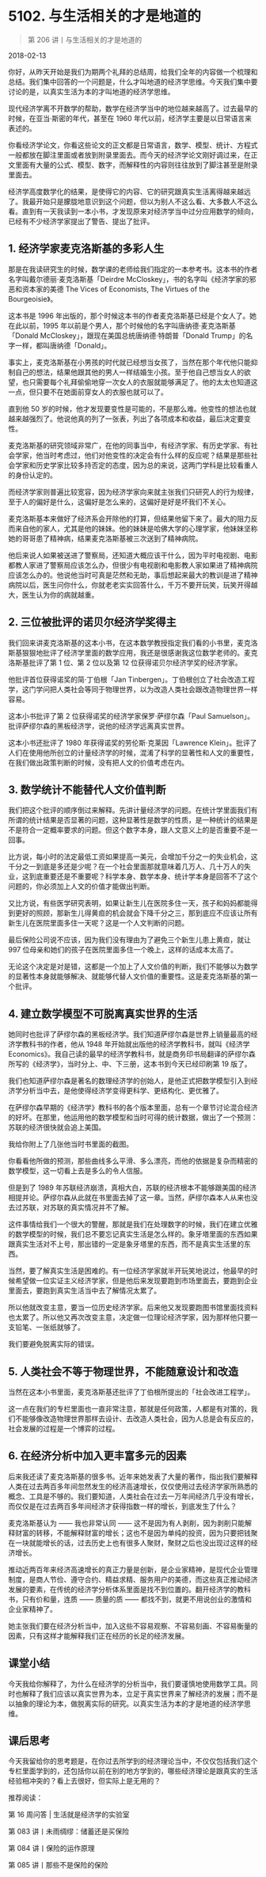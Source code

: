 # 5102. 与生活相关的才是地道的

> 第 206 讲丨与生活相关的才是地道的

2018-02-13


你好，从昨天开始是我们为期两个礼拜的总结周，给我们全年的内容做一个梳理和总结。我们集中回答的一个问题是，什么才叫地道的经济学思维。今天我们集中要讨论的是，以真实生活为本的才叫地道的经济学思维。

现代经济学离不开数学的帮助，数学在经济学当中的地位越来越高了。过去最早的时候，在亚当·斯密的年代，甚至在 1960 年代以前，经济学主要是以日常语言来表述的。

你看经济学论文，你看这些论文的正文都是日常语言，数学、模型、统计、方程式一般都放在脚注里面或者放到附录里面去。而今天的经济学论文刚好调过来，在正文里面有大量的公式、模型、数字，而解释性的内容则往往放到了脚注甚至是附录里面去。

经济学高度数学化的结果，是使得它的内容、它的研究跟真实生活离得越来越远了。我最开始只是朦胧地意识到这个问题，但以为别人不这么看、大多数人不这么看。直到有一天我读到一本小书，才发现原来对经济学当中过分应用数学的倾向，已经有不少经济学家提出了警告、提出了批评。

## 1. 经济学家麦克洛斯基的多彩人生

那是在我读研究生的时候，数学课的老师给我们指定的一本参考书。这本书的作者名字叫戴尔德丽·麦克洛斯基「Deirdre McCloskey」，书的名字叫《经济学家的邪恶和资本家的美德 The Vices of Economists, The Virtues of the Bourgeoisie》。

这本书是 1996 年出版的，那个时候这本书的作者麦克洛斯基已经是个女人了。她在此以前，1995 年以前是个男人，那个时候他的名字叫唐纳德·麦克洛斯基「Donald McCloskey」，跟现在美国总统唐纳德·特朗普「Donald Trump」的名字一样，都叫唐纳德「Donald」。

事实上，麦克洛斯基在小男孩的时代就已经想当女孩了，当然在那个年代他只能抑制自己的想法，结果他跟其他的男人一样结婚生小孩。至于他自己想当女人的欲望，也只需要每个礼拜偷偷地穿一次女人的衣服就能够满足了。他的太太也知道这一点，但只要不在她面前穿女人的衣服也就可以了。

直到他 50 岁的时候，他才发现要变性是可能的，不是那么难。他变性的想法也就越来越强烈了。他说他真的列了一张表，列出了各项成本和收益，最后决定要变性。

麦克洛斯基的研究领域非常广，在他的同事当中，有经济学家、有历史学家、有社会学家，他当时考虑过，他们对他变性的决定会有什么样的反应呢？结果是那些社会学家和历史学家比较多持否定的态度，因为总的来说，这两门学科是比较看重人的身份认定的。

而经济学家则普遍比较宽容，因为经济学家向来就主张我们只研究人的行为规律，至于人的偏好是什么，这偏好是怎么来的，这偏好是好是坏我们不关心。

麦克洛斯基本来做好了经济系会开除他的打算，但结果他留下来了。最大的阻力反而来自他的家人，尤其是他的妹妹。他的妹妹是哈佛大学的心理学家，他妹妹坚称她的哥哥患了精神病，结果麦克洛斯基被三次送到了精神病院。

他后来说人如果被送进了警察局，还知道大概应该干什么，因为平时电视剧、电影都教人家进了警察局应该怎么办，但很少有电视剧和电影教人家如果进了精神病院应该怎么办的。他说他当时可真是茫然和无助，事后想起来最大的教训是进了精神病院以后，医生问你什么，你就老老实实回答什么，千万不要开玩笑，玩笑开得越大，医生认为你的病就越重。

## 2. 三位被批评的诺贝尔经济学奖得主

我们回来讲麦克洛斯基的这本小书，在这本数学教授指定我们看的小书里，麦克洛斯基狠狠地批评了经济学里面的数学应用，我还是很感谢我这位数学老师的。麦克洛斯基批评了第 1 位、第 2 位以及第 12 位获得诺贝尔经济学奖的经济学家。

他批评首位获得诺奖的简·丁伯根「Jan Tinbergen」。丁伯根创立了社会改造工程学，这门学问把人类社会等同于物理世界，以为改造人类社会跟改造物理世界一样容易。

这本小书批评了第 2 位获得诺奖的经济学家保罗·萨缪尔森「Paul Samuelson」。批评萨缪尔森的黑板经济学，说他的经济学远离真实世界。

这本小书还批评了 1980 年获得诺奖的劳伦斯·克莱因「Lawrence Klein」。批评了人们在使用他所创立的计量经济学的时候，混淆了科学的显著性和人文的重要性，在我们做出政策判断的时候，没有把人文的价值考虑在内。

## 3. 数学统计不能替代人文价值判断

我们把这个批评的顺序倒过来解释。先讲计量经济学的问题。在统计学里面我们有所谓的统计结果是否显著的问题，这种显著性是数学的性质，是一种统计的结果是不是符合一定概率要求的问题。但这个数字本身，跟人文意义上的是否重要不是一回事。

比方说，每小时的法定最低工资如果提高一美元，会增加千分之一的失业机会，这千分之一到底是多还是少呢？在一个社会里面那就意味着几万人、几十万人的失业，这到底重要还是不重要呢？科学本身、数学本身、统计学本身是回答不了这个问题的，你必须加上人文的价值才能做出判断。

又比方说，有些医学研究表明，如果让新生儿在医院多住一天，孩子和妈妈都能得到更好的照顾，那新生儿得黄疸的机会就会下降千分之三，那到底应不应该让所有新生儿在医院里面多住一天呢？这是一个人文判断的问题。

最后保险公司说不应该，因为我们没有理由为了避免三个新生儿患上黄疸，就让 997 位母亲和她们的孩子在医院里面多住一个晚上，这样的话成本太高了。

无论这个决定是对是错，这都是一个加上了人文价值的判断，我们不能够以为数学的显著性本身就能够解决、就能够代替人文价值的重要性。这是麦克洛斯基的第一个批评。

## 4. 建立数学模型不可脱离真实世界的生活

她同时也批评了萨缪尔森的黑板经济学。我们知道萨缪尔森是世界上销量最高的经济学教科书的作者，他从 1948 年开始就出版他的经济学教科书，就叫《经济学 Economics》。我自己读的最早的经济学教科书，就是商务印书局翻译的萨缪尔森所写的《经济学》，当时分上、中、下三册，这本书到今天已经印刷第 19 版了。

我们也知道萨缪尔森是著名的数理经济学的创始人，是他正式把数学模型引入到经济学分析当中去，是他使得经济学变得更科学、更结构化、更优雅了。

在萨缪尔森早期的《经济学》教科书的各个版本里面，总有一个章节讨论混合经济的好坏。在那里，他运用他的数学模型和当时可得的统计数据，做出了一个预测：苏联的经济很快就会追上美国。

我给你附上了几张他当时书里面的截图。

你看看他所做的预测，那些曲线多么平滑、多么漂亮，而他的依据是复杂而精密的数学模型，这一切看上去是多么的令人信服。

但是到了 1989 年苏联经济崩溃，真相大白，苏联的经济根本不能够跟美国的经济相提并论。萨缪尔森从此就在书里面去掉了这一章。当然，萨缪尔森本人从来也没去过苏联，对苏联的真实情况并不了解。

这件事情给我们一个很大的警醒，那就是我们在处理数字的时候，我们在建立优雅的数学模型的时候，我们总不要忘记真实生活是怎么样的。象牙塔里面的东西如果跟真实生活对不上号，那出错的一定是象牙塔里的东西，而不是真实生活里的东西。

当然，要了解真实生活是困难的。有一位经济学家就半开玩笑地说过，他最早的时候希望做一位实证主义经济学家，但是他后来发现要跑到市场里面去，要跑到企业里面去，要跑到真实生活当中去了解情况太累了。

所以他就改变主意，要当一位历史经济学家。后来他又发现要跑图书馆里面找资料也太累了。所以他又再次改变主意，决定做一位理论经济学家，因为那样他只要一支铅笔、一张纸就够了。

我们要避免脱离实际的错误。

## 5. 人类社会不等于物理世界，不能随意设计和改造

当然在这本小书里面，麦克洛斯基还批评了丁伯根所提出的「社会改进工程学」。

这一点在我们的专栏里面也一直非常注意，那就是任何政策，人都是有对策的，我们不能够像改造物理世界那样去设计、去改造人类社会，因为人总是会有反应的，社会发展的过程是一个博弈的过程。

## 6. 在经济分析中加入更丰富多元的因素

后来我还读了麦克洛斯基的很多书。近年来她发表了大量的著作，指出我们要解释人类在过去两百多年间忽然发生的经济高速增长，仅仅使用过去经济学家所熟悉的概念、工具是不够的。我们要知道，人类社会在过去一万年间经济几乎没有增长，而仅仅是在过去两百多年间经济才获得指数一样的增长，到底发生了什么？

麦克洛斯基认为 —— 我也非常认同 —— 这不是因为有人剥削，因为剥削只能解释财富的转移，不能解释财富的增长；这也不是因为单纯的投资，因为只要把钱聚在一块就能增长的话，过去历史上也有很多人聚财，聚财之后也没出现过这样的经济增长。

推动近两百年来经济高速增长的真正力量是创新，是企业家精神，是现代企业管理制度，是商人节俭、遵守合约、精益求精、服务用户的美德，而这些真正推动经济发展的要素，在传统的经济学分析体系里面是找不到位置的。翻开经济学的教科书，只有价和量，连质 —— 质量的质 —— 都找不到，就更不用说创业的激情和企业家精神了。

她主张我们要在经济分析当中，加入这些不容易观察、不容易刻画、不容易衡量的因素，只有这样才能解释我们正在经历的长足的经济发展。

## 课堂小结

今天我给你解释了，为什么在经济学的分析当中，我们要谨慎地使用数学工具。同时也解释了我们应该以真实世界为本，立足于真实世界来了解经济的发展；而不是以抽象的理论为本，做脱离实际的研究。以真实生活为本的才是地道的经济学思维。

## 课后思考

今天我留给你的思考题是，在你过去所学到的经济理论当中，不仅仅包括我们这个专栏里面学到的，还包括你以前在别的地方学到的，哪些经济理论是跟真实的生活经验相冲突的？看上去很好，但实际上是无用的？

推荐阅读：

第 16 周问答 | 生活就是经济学的实验室

第 083 讲丨未雨绸缪：储蓄还是买保险

第 084 讲丨保险的运作原理

第 085 讲丨那些不是保险的保险

